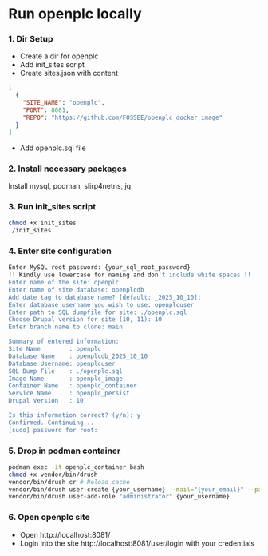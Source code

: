 # Run openplc locally

### 1. Dir Setup

- Create a dir for openplc
- Add init_sites script
- Create sites.json with content

```json
[
  {
    "SITE_NAME": "openplc",
    "PORT": 8081,
    "REPO": "https://github.com/FOSSEE/openplc_docker_image"
  }
]
```
- Add openplc.sql file

### 2. Install necessary packages

Install mysql, podman, slirp4netns, jq 

### 3. Run init_sites script

```sh
chmod +x init_sites
./init_sites
```

### 4. Enter site configuration

```sh
Enter MySQL root password: {your_sql_root_password}
!! Kindly use lowercase for naming and don't include white spaces !!
Enter name of the site: openplc
Enter name of site database: openplcdb
Add date tag to database name? [default: _2025_10_10]:  
Enter database username you wish to use: openplcuser
Enter path to SQL dumpfile for site: ./openplc.sql
Choose Drupal version for site (10, 11): 10
Enter branch name to clone: main

Summary of entered information:
Site Name        : openplc
Database Name    : openplcdb_2025_10_10
Database Username: openplcuser
SQL Dump File    : ./openplc.sql
Image Name       : openplc_image
Container Name   : openplc_container
Service Name     : openplc_persist
Drupal Version   : 10

Is this information correct? (y/n): y
Confirmed. Continuing...
[sudo] password for root: 

```

### 5. Drop in podman container

```sh
podman exec -it openplc_container bash
chmod +x vendor/bin/drush
vendor/bin/drush cr # Reload cache
vendor/bin/drush user-create {your_username} --mail="{your_email}" --password="{your_password}"
vendor/bin/drush user-add-role "administrator" {your_username}
```

### 6. Open openplc site

- Open http://localhost:8081/ 
- Login into the site http://localhost:8081/user/login with your credentials
